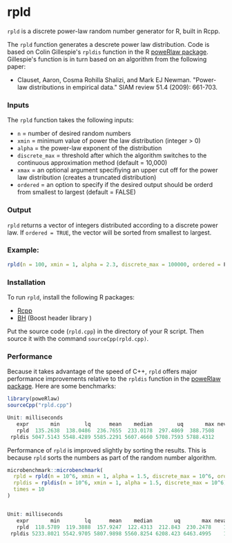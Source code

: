 # rpld

`rpld` is a discrete power-law random number generator for R, built in Rcpp.

The `rpld` function generates a descrete power law distribution.
Code is based on Colin Gillespie's `rpldis` function  in the R
[poweRlaw package](https://cran.r-project.org/web/packages/poweRlaw/index.html).
Gillespie's function is in  turn based on an algorithm from the following paper:

  * Clauset, Aaron, Cosma Rohilla Shalizi, and Mark EJ Newman. "Power-law distributions in empirical data." SIAM review 51.4 (2009): 661-703.

### Inputs

The `rpld` function takes the following inputs:
   * `n` = number of desired random numbers
   * `xmin` = minimum value of power the law distribution (integer > 0)
   * `alpha` = the power-law exponent of the distribution
   * `discrete_max` = threshold after which the algorithm switches to the continuous approximation method (default = 10,000)
   * `xmax` = an optional argument specifiying an upper cut off for the power law distribution (creates a truncated distribution)
   * `ordered` = an option to specify if the desired output should be orderd from smallest to largest (default = FALSE)

### Output

`rpld` returns a vector of integers distributed according to a discrete power law. If `ordered = TRUE`, the vector will be sorted from smallest to largest.


### Example:

```R
rpld(n = 100, xmin = 1, alpha = 2.3, discrete_max = 100000, ordered = F)
```
### Installation

To run `rpld`, install the following R packages:
 * [Rcpp](https://cran.r-project.org/web/packages/Rcpp/index.html) 
 * [BH](https://cran.r-project.org/web/packages/BH/index.html) (Boost header library )

Put the source code (`rpld.cpp`) in the directory of your R script. Then source it with the command `sourceCpp(rpld.cpp)`.

### Performance

Because it takes advantage of the speed of C++, `rpld` offers major performance improvements relative to the `rpldis` function in the [poweRlaw package](https://cran.r-project.org/web/packages/poweRlaw/index.html). Here are some benchmarks:

```R
library(poweRlaw)
sourceCpp("rpld.cpp")

Unit: milliseconds
   expr       min        lq      mean    median        uq       max neval
   rpld  135.2638  138.0486  236.7655  233.0178  297.4869  388.7508    10
 rpldis 5047.5143 5548.4289 5585.2291 5607.4660 5708.7593 5788.4312    10

```

Performance of `rpld` is improved slightly by sorting the results. This is because `rpld` sorts the numbers as part of the random number algorithm.


``` R
microbenchmark::microbenchmark(
  rpld = rpld(n = 10^6, xmin = 1, alpha = 1.5, discrete_max = 10^6, ordered = T),
  rpldis = rpldis(n = 10^6, xmin = 1, alpha = 1.5, discrete_max = 10^6),
  times = 10
)


Unit: milliseconds
   expr       min        lq      mean    median       uq       max neval
   rpld  118.5789  119.3888  157.9247  122.4313  212.843  230.2478    10
 rpldis 5233.8021 5542.9705 5807.9898 5560.8254 6208.423 6463.4995    10
```


